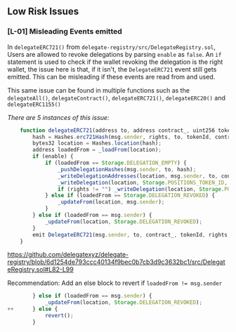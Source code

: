 ## Low Risk Issues

### [L-01] Misleading Events emitted

In `delegateERC721()` from `delegate-registry/src/DelegateRegistry.sol`, Users are allowed to revoke delegations by parsing `enable` as `false`. An `if` statement is used to check if the wallet revoking the delegation is the right wallet, the issue here is that, if it isn't, the `DelegateERC721` event still gets emitted. This can be misleading if these events are read from and used.

This same issue can be found in multiple functions such as the `delegateAll()`, `delegateContract()`, `delegateERC721()`, `delegateERC20()` and `delegateERC1155()`

*There are 5 instances of this issue:*

```javascript
    function delegateERC721(address to, address contract_, uint256 tokenId, bytes32 rights, bool enable) external payable override returns (bytes32 hash) {
        hash = Hashes.erc721Hash(msg.sender, rights, to, tokenId, contract_);
        bytes32 location = Hashes.location(hash);
        address loadedFrom = _loadFrom(location);
        if (enable) {
            if (loadedFrom == Storage.DELEGATION_EMPTY) {
                _pushDelegationHashes(msg.sender, to, hash);
                _writeDelegationAddresses(location, msg.sender, to, contract_);
                _writeDelegation(location, Storage.POSITIONS_TOKEN_ID, tokenId);
                if (rights != "") _writeDelegation(location, Storage.POSITIONS_RIGHTS, rights);
            } else if (loadedFrom == Storage.DELEGATION_REVOKED) {
                _updateFrom(location, msg.sender);
            }
        } else if (loadedFrom == msg.sender) {
            _updateFrom(location, Storage.DELEGATION_REVOKED);
        }
        emit DelegateERC721(msg.sender, to, contract_, tokenId, rights, enable);
    }
```

https://github.com/delegatexyz/delegate-registry/blob/6d1254de793ccc40134f9bec0b7cb3d9c3632bc1/src/DelegateRegistry.sol#L82-L99

Recommendation:
Add an else block to revert if `loadedFrom != msg.sender`

```javascript
        } else if (loadedFrom == msg.sender) {
            _updateFrom(location, Storage.DELEGATION_REVOKED);
++      } else {
            revert();
        }
```
